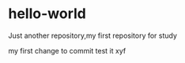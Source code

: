 # hello-world
Just another repository,my first repository for study

my first change to commit 
test it
xyf
